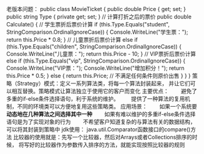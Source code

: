 老版本问题：
public class MovieTicket
    {
        public double Price
        {
            get;
            set;
        }
        public string Type { private get; set; }
        // 计算打折之后的票价
        public double Calculate()
        {
            // 学生票折后票价计算
            if (this.Type.Equals("student", StringComparison.OrdinalIgnoreCase))
            {
                Console.WriteLine("学生票：");
                return this.Price * 0.8;
            }
            // 儿童票折后票价计算
            else if (this.Type.Equals("children", StringComparison.OrdinalIgnoreCase))
            {
                Console.WriteLine("儿童票：");
                return this.Price - 10;
            }
            // VIP票折后票价计算
            else if (this.Type.Equals("vip", StringComparison.OrdinalIgnoreCase))
            {
                Console.WriteLine("VIP票：");
                Console.WriteLine("增加积分！");
                return this.Price * 0.5;
            }
            else
            {
                return this.Price; // 不满足任何条件则原价出售
            }
        }
    }
策略（Strategy）模式：定义一系列算法类，将每一个算法封装起来，
并让它们可以相互替换。策略模式让算法独立于使用它的客户而变化
主要优点：
　　避免了多重的if-else条件选择语句，利于系统的维护。
　　提供了一种算法的复用机制，不同的环境类可以方便地复用这些策略类。
应用场景：
　　如果一个系统要**动态地在几种算法之间选择其中一种**
　　如果有难以维护的多重if-else条件选择语句是为了实现对象的行为
　　不希望客户知道复杂的与算法有关的数据结构，可以将其封装到策略中
jdk使用：
java.util.Comparator函数接口的compare()方法
比较器的使用就是：先写一个比较器，然后对Arrays或者Collections排序的时候，
将写好的比较器作为参数传入排序的方法，就能实现按照比较器的规则